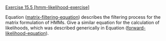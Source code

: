 [Exercise 15.5 \[hmm-likelihood-exercise\]](15-5/)

Equation ([matrix-filtering-equation](#/)) describes the
filtering process for the matrix formulation of HMMs. Give a similar
equation for the calculation of likelihoods, which was described
generically in Equation ([forward-likelihood-equation](#/)).
